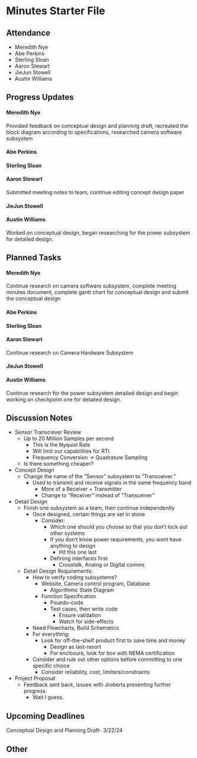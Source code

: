 # Minutes Starter File

## Attendance
   - Meredith Nye
   - Abe Perkins
   - Sterling Sloan
   - Aaron Stewart
   - JieJun Stowell
   - Austin Williams

## Progress Updates
#### Meredith Nye
Provided feedback on conceptual design and planning draft, recreated the block diagram according to specifications, researched camera software subsystem
#### Abe Perkins
#### Sterling Sloan
#### Aaron Stewart
Submitted meeting notes to team, continue editing concept design paper
#### JieJun Stowell
#### Austin Williams
Worked on conceptual design, began researching for the power subsystem for detailed design. 

## Planned Tasks
#### Meredith Nye
Continue research on camera software subsystem, complete meeting minutes document, complete gantt chart for conceptual design and submit the conceptual design
#### Abe Perkins
#### Sterling Sloan
#### Aaron Stewart
Continue research on Camera Hardware Subsystem
#### JieJun Stowell
#### Austin Williams
Continue research for the power subsystem detailed design and begin working on checkpoint one for detailed design.

## Discussion Notes
- Sensor Transciever Review
   - Up to 20 Million Samples per second
      - This is the Nyquist Rate
      - Will limit our capabilities for RTI
      - Frequency Conversion -> Quadrature Sampling
   - Is there something cheaper?
- Concept Design
   - Change the name of the “Sensor” subsystem to “Transceiver.”
      - Used to transmit and receive signals in the same frequency band
         - More of a Receiver + Transmitter
         - Change to “Receiver” instead of “Transceiver”
- Detail Design
   - Finish one subsystem as a team, then continue independently
      - Once designed, certain things are set in stone
         - Consider:
            - Which one should you choose so that you don’t lock out other systems
            - If you don’t know power requirements, you wont have anything to design
               - Hit this one last
            - Defining interfaces first
               - Crosstalk, Analog or Digital comms
   - Detail Design Requirements:
      - How to verify coding subsystems?
         - Website, Camera control program, Database
            - Algorithmic State Diagram
         - Function Specification
            - Psuedo-code
            - Test cases, then write code
               - Ensure validation
               - Watch for side-effects
      - Need Flowcharts, Build Schematics
      - For everything:
         - Look for off-the-shelf product first to save time and money
            - Design as last-resort
            - For enclosure, look for box with NEMA certification
      - Consider and rule out other options before committing to one specific choice
         - Consider reliability, cost, limiters/constraints
- Project Proposal
   - Feedback sent back, issues with Jroberts preventing further progress
      - Wait I guess. 

## Upcoming Deadlines
Conceptual Design and Planning Draft- 3/22/24

## Other
